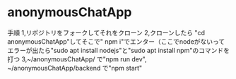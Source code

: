 # anonymousChatApp

 手順
 1,リポジトリをフォークしてそれをクローン
 2,クローンしたら "cd anonymousChatApp"してそこで" npm i"でエンター（ここでnodeがないってエラーが出たら"sudo apt install nodejs"と"sudo apt install npm"のコマンドを打つ
 3,~/anonymousChatApp/ で"npm run dev", ~/anonymousChatApp/backend で"npm start"
